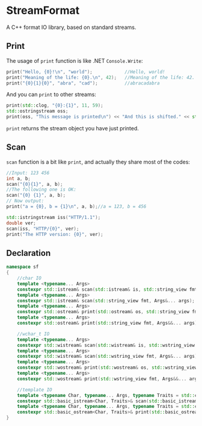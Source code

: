 # StreamFormat
A C++ format IO library, based on standard streams.
## Print
The usage of `print` function is like .NET `Console.Write`:
``` c++
print("Hello, {0}!\n", "world");            //Hello, world!
print("Meaning of the life: {0}.\n", 42);   //Meaning of the life: 42.
print("{0}{1}{0}", "abra", "cad");          //abracadabra
```
And you can `print` to other streams:
``` c++
print(std::clog, "{0}:{1}", 11, 59);
std::ostringstream oss;
print(oss, "This message is printed\n") << "And this is shifted." << std::endl;
```
`print` returns the stream object you have just printed.
## Scan
`scan` function is a bit like `print`, and actually they share most of the codes:
``` c++
//Input: 123 456
int a, b;
scan("{0}{1}", a, b);
//The following one is OK:
scan("{0} {1}", a, b);
// Now output:
print("a = {0}, b = {1}\n", a, b);//a = 123, b = 456

std::istringstream iss("HTTP/1.1");
double ver;
scan(iss, "HTTP/{0}", ver);
print("The HTTP version: {0}", ver);
```
## Declaration
``` c++
namespace sf
{
    //char IO
    template <typename... Args>
    constexpr std::istream& scan(std::istream& is, std::string_view fmt, Args&... args);
    template <typename... Args>
    constexpr std::istream& scan(std::string_view fmt, Args&... args);
    template <typename... Args>
    constexpr std::ostream& print(std::ostream& os, std::string_view fmt, Args&&... args);
    template <typename... Args>
    constexpr std::ostream& print(std::string_view fmt, Args&&... args);

    //wchar_t IO
    template <typename... Args>
    constexpr std::wistream& scan(std::wistream& is, std::wstring_view fmt, Args&... args);
    template <typename... Args>
    constexpr std::wistream& scan(std::wstring_view fmt, Args&... args);
    template <typename... Args>
    constexpr std::wostream& print(std::wostream& os, std::wstring_view fmt, Args&&... args);
    template <typename... Args>
    constexpr std::wostream& print(std::wstring_view fmt, Args&&... args);

    //template IO
    template <typename Char, typename... Args, typename Traits = std::char_traits<Char>>
    constexpr std::basic_istream<Char, Traits>& scan(std::basic_istream<Char, Traits>& stream, std::basic_string_view<Char, Traits> fmt, Args&... args);
    template <typename Char, typename... Args, typename Traits = std::char_traits<Char>>
    constexpr std::basic_ostream<Char, Traits>& print(std::basic_ostream<Char, Traits>& stream, std::basic_string_view<Char, Traits> fmt, Args&&... args)
}
```
